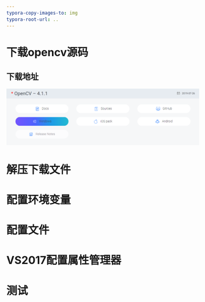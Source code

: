 ```yaml
---
typora-copy-images-to: img
typora-root-url: ..
---
```


# 下载opencv源码

## 下载地址

![1570843450984](/1环境配置/img/1570843450984.png)

# 解压下载文件

# 配置环境变量

# 配置文件

# VS2017配置属性管理器

# 测试




